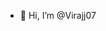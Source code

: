 - 👋 Hi, I’m @Virajj07
 
 

<!---
Virajj07/Virajj07 is a ✨ special ✨ repository because its `README.md` (this file) appears on your GitHub profile.
You can click the Preview link to take a look at your changes.
--->
